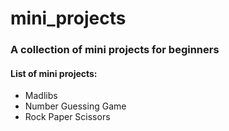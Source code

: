 # mini_projects
### A collection of mini projects for beginners

#### List of mini projects:

* Madlibs
* Number Guessing Game
* Rock Paper Scissors
